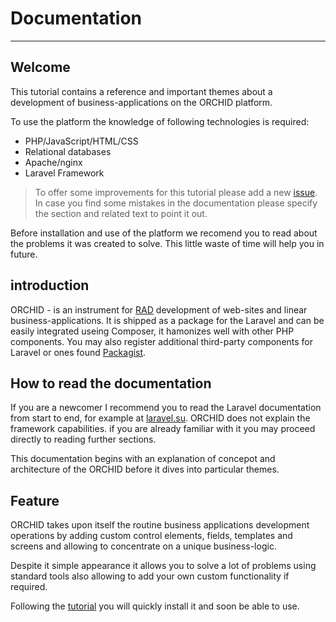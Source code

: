 # Documentation
----------

## Welcome

This tutorial contains a reference and important themes about a development of business-applications on the ORCHID platform.

To use the platform the knowledge of following technologies is required:
- PHP/JavaScript/HTML/CSS
- Relational databases
- Apache/nginx
- Laravel Framework


> To offer some improvements for this tutorial please add a new [issue](https://github.com/orchidsoftware/platform/issues). 
In case you find some mistakes in the documentation please specify the section and related text to point it out.


Before installation and use of the platform we recomend you to read about the problems it was created to solve. This little waste of time will help you in future.


## introduction

ORCHID - is an instrument for [RAD](https://en.wikipedia.org/wiki/Rapid_application_development) development of web-sites and linear business-applications. 
It is shipped as a package for the Laravel and can be easily integrated useing Composer, it hamonizes well with other PHP components. 
 You may also register additional third-party components for Laravel or ones found [Packagist](https://packagist.org/).

## How to read the documentation

If you are a newcomer I recommend you to read the Laravel documentation from start to end, for example at [laravel.su](http://laravel.su/docs).
ORCHID does not explain the framework capabilities. if you are already familiar with it you may proceed directly to reading further sections.

This documentation begins with an explanation of concepot and architecture of the ORCHID before it dives into particular themes.

## Feature 

ORCHID takes upon itself the routine business applications development operations by adding custom control elements, fields, templates and screens and allowing to concentrate on a unique business-logic.

Despite it simple appearance it allows you to solve a lot of problems using standard tools also allowing to add your own custom functionality if required.


Following the [tutorial](/ru/docs/installation/) you will quickly install it and soon be able to use.

